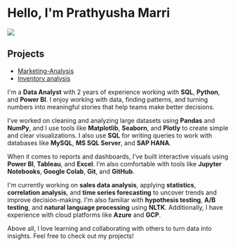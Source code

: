 # Hello, I'm Prathyusha  Marri
<a href="https://www.linkedin.com/in/prathyusha-marri-7a61b81b4/"><img src="https://img.shields.io/badge/-LinkedIn-0072b1?&style=for-the-badge&logo=linkedin&logoColor=white" /></a>
## Projects
- [Marketing-Analysis](https://github.com/Prathyusha-hub-M/Marketing-Analysis)
- [Inventory analysis](https://github.com/Prathyusha-hub-M/Inventory-Analysis-)
  
I'm a **Data Analyst** with 2 years of experience working with **SQL**, **Python**, and **Power BI**. I enjoy working with data, finding patterns, and turning numbers into meaningful stories that help teams make better decisions.

I’ve worked on cleaning and analyzing large datasets using **Pandas** and **NumPy**, and I use tools like **Matplotlib**, **Seaborn**, and **Plotly** to create simple and clear visualizations. I also use **SQL** for writing queries to work with databases like **MySQL**, **MS SQL Server**, and **SAP HANA**.

When it comes to reports and dashboards, I’ve built interactive visuals using **Power BI**, **Tableau**, and **Excel**. I’m also comfortable with tools like **Jupyter Notebooks**, **Google Colab**, **Git**, and **GitHub**.

I'm currently working on **sales data analysis**, applying **statistics**, **correlation analysis**, and **time series forecasting** to uncover trends and improve decision-making. I'm also familiar with **hypothesis testing**, **A/B testing**, and **natural language processing** using **NLTK**. Additionally, I have experience with cloud platforms like **Azure** and **GCP**.

Above all, I love learning and collaborating with others to turn data into insights. Feel free to check out my projects!


                    

